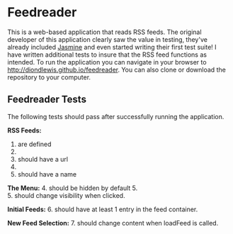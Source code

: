 # Feedreader

This is a web-based application that reads RSS feeds. The original developer of this application clearly saw the value in testing, they've already included [Jasmine](http://jasmine.github.io/) and even started writing their first test suite! I have written additional tests to insure that the RSS feed functions as intended.
To run the application you can navigate in your browser to http://diondlewis.github.io/feedreader. You can also clone or download the repository to your computer.

## Feedreader Tests

The following tests should pass after successfully running the application.

**RSS Feeds:**
1. are defined
2. <br>
2. should have a url
3. <br>
3. should have a name

**The Menu:**
4. should be hidden by default
5. <br>
5. should change visibility when clicked.

**Initial Feeds:**
6. should have at least 1 entry in the feed container.

**New Feed Selection:**
7. should change content when loadFeed is called.
